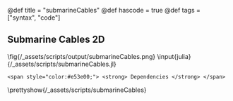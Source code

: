 @def title = "submarineCables"
@def hascode = true
@def tags = ["syntax", "code"]

## Submarine Cables 2D
\fig{/_assets/scripts/output/submarineCables.png}
\input{julia}{/_assets/scripts/submarineCables.jl}
~~~
<span style="color:#e53e00;"> <strong> Dependencies </strong> </span>
~~~
\prettyshow{/_assets/scripts/submarineCables}
